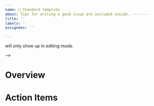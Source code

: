 ```yaml
---
name: 📝 Standard template
about: Tips for writing a good issue are included inside. --------
title: ''
labels: ''
assignees: ''

---
```

<!-- 
Any text inside <!-- --> will only show up in editing mode. 
-->


<!-- 
Issues should have these settings applied:
ASSIGNEE: who is doing the work 
LABEL: size = how long the work will take, role = what disclipine/team the work needs to be done by
PROJECT: which kanban board this will live in as a card. If it's not related to documentation protocol or onboarding, then it likely belongs in "Project Management."
MILESTONE: a project with an end goal. If your issue is part of a greater initiative to get something done, then it needs a milestone.
-->

# Overview 
<!--Tell a story of your work's purpose and context. Mention relevant teammates with @. Make your summary detailed enough that someone unfamiliar to your work would be able to follow along. Put yourself in the shoes of a hiring manager in an interview, or a newbie to the team.

- Link other relevant issues in bullet points like this. 

You can list issues in checkboxes to create dependencies, but as of spring 2022 we recommend creating larger issues and using milestones instead.
-->

# Action Items
<!--List tasks in chronological order. Link all relevant Google docs or external resources in context. For Google Drive documents, we strongly recommend linking files instead of folders, which can get moved or deleted.

As you complete the tasks, it is a good idea to come back and add your thought process, i.e., "Teammate x and I collaborated on this task in this Figma file. We decided that the most important takeaways from the participant 1 session was y. Based on y, we recommend design changes a, b, and c, because..."
-->

<!--
If there are tasks that multiple assignees will be repeating, follow this format:
### Assignees
- [ ] @ Team member
- [ ] @ Team member
- [ ] @ Team member

Make a comment with this template. Once you finish, come back to the main checklist above and check off your name.
```
# Repeated task
- [ ] Repeated subtask
- [ ] Repeated subtask
``` 
-->
